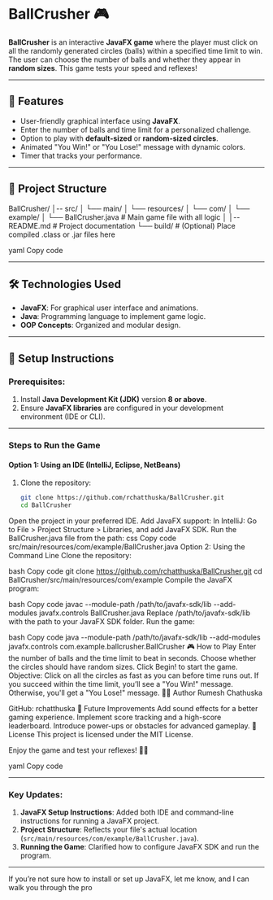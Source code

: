 # BallCrusher 🎮

**BallCrusher** is an interactive **JavaFX game** where the player must click on all the randomly generated circles (balls) within a specified time limit to win. The user can choose the number of balls and whether they appear in **random sizes**. This game tests your speed and reflexes!

---

## 🚀 Features
- User-friendly graphical interface using **JavaFX**.
- Enter the number of balls and time limit for a personalized challenge.
- Option to play with **default-sized** or **random-sized circles**.
- Animated "You Win!" or "You Lose!" message with dynamic colors.
- Timer that tracks your performance.

---

## 📂 Project Structure
BallCrusher/ │-- src/ │ └── main/ │ └── resources/ │ └── com/ │ └── example/ │ └── BallCrusher.java # Main game file with all logic │ │-- README.md # Project documentation └── build/ # (Optional) Place compiled .class or .jar files here

yaml
Copy code

---

## 🛠️ Technologies Used
- **JavaFX**: For graphical user interface and animations.
- **Java**: Programming language to implement game logic.
- **OOP Concepts**: Organized and modular design.

---

## 🧩 Setup Instructions
### Prerequisites:
1. Install **Java Development Kit (JDK)** version **8 or above**.
2. Ensure **JavaFX libraries** are configured in your development environment (IDE or CLI).

---

### Steps to Run the Game

#### Option 1: Using an IDE (IntelliJ, Eclipse, NetBeans)
1. Clone the repository:
   ```bash
   git clone https://github.com/rchatthuska/BallCrusher.git
   cd BallCrusher
Open the project in your preferred IDE.
Add JavaFX support:
In IntelliJ: Go to File > Project Structure > Libraries, and add JavaFX SDK.
Run the BallCrusher.java file from the path:
css
Copy code
src/main/resources/com/example/BallCrusher.java
Option 2: Using the Command Line
Clone the repository:

bash
Copy code
git clone https://github.com/rchatthuska/BallCrusher.git
cd BallCrusher/src/main/resources/com/example
Compile the JavaFX program:

bash
Copy code
javac --module-path /path/to/javafx-sdk/lib --add-modules javafx.controls BallCrusher.java
Replace /path/to/javafx-sdk/lib with the path to your JavaFX SDK folder.
Run the game:

bash
Copy code
java --module-path /path/to/javafx-sdk/lib --add-modules javafx.controls com.example.ballcrusher.BallCrusher
🎮 How to Play
Enter the number of balls and the time limit to beat in seconds.
Choose whether the circles should have random sizes.
Click Begin! to start the game.
Objective: Click on all the circles as fast as you can before time runs out.
If you succeed within the time limit, you’ll see a "You Win!" message. Otherwise, you'll get a "You Lose!" message.
🧑‍💻 Author
Rumesh Chathuska

GitHub: rchatthuska
📌 Future Improvements
Add sound effects for a better gaming experience.
Implement score tracking and a high-score leaderboard.
Introduce power-ups or obstacles for advanced gameplay.
📜 License
This project is licensed under the MIT License.

Enjoy the game and test your reflexes! 🚀🎉

yaml
Copy code

---

### Key Updates:
1. **JavaFX Setup Instructions**: Added both IDE and command-line instructions for running a JavaFX project.
2. **Project Structure**: Reflects your file's actual location (`src/main/resources/com/example/BallCrusher.java`).
3. **Running the Game**: Clarified how to configure JavaFX SDK and run the program.

---

If you’re not sure how to install or set up JavaFX, let me know, and I can walk you through the pro
